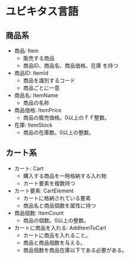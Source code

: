 # ユビキタス言語

## 商品系
- 商品: Item
  - 販売する商品
  - 商品ID、商品名、商品価格、在庫 を持つ
- 商品ID: ItemId
  - 商品を識別するコード
  - 商品ごとに一意
- 商品名: ItemName
  - 商品の名称
- 商品価格: ItemPrice
  - 商品の販売価格。0以上のｆｆ整数。
- 在庫: ItemStock
  - 商品の在庫数。0以上の整数。

## カート系
- カート: Cart
  - 購入する商品を一時格納する入れ物
  - カート要素を複数持つ
- カート要素: CartElement
  - カートに格納されている要素
  - 商品名と商品個数を属性に持つ
- 商品個数: ItemCount
  - 商品の個数。0以上の整数。
- カートに商品を入れる: AddItemToCart
  - カートに商品を入れること。
  - 商品と商品個数を与える。
  - 商品個数を商品在庫以下である必要がある。

